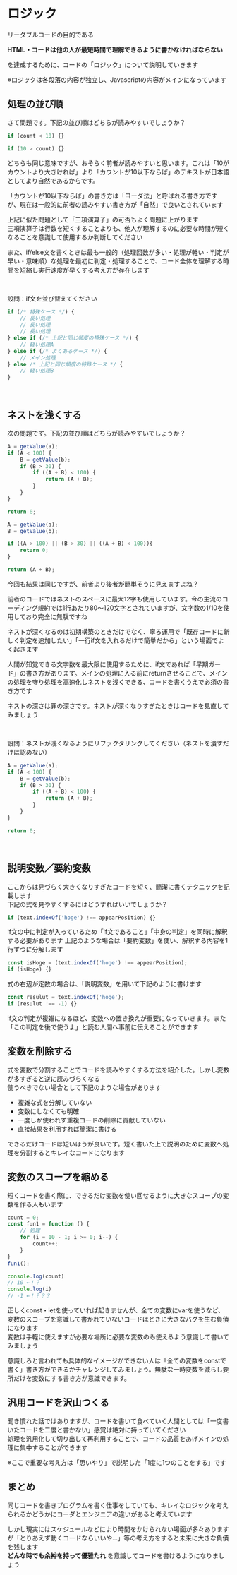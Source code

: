 # ロジック
リーダブルコードの目的である

**HTML・コードは他の人が最短時間で理解できるように書かなければならない**

を達成するために、コードの「ロジック」について説明していきます

※ロジックは各段落の内容が独立し、Javascriptの内容がメインになっています

## 処理の並び順
さて問題です。下記の並び順はどちらが読みやすいでしょうか？

```Javascript
if (count < 10) {}
```

```Javascript
if (10 > count) {}
```

どちらも同じ意味ですが、おそらく前者が読みやすいと思います。これは「10がカウントより大きければ」より「カウントが10以下ならば」のテキストが日本語としてより自然であるからです。

「カウントが10以下ならば」の書き方は「ヨーダ法」と呼ばれる書き方ですが、現在は一般的に前者の読みやすい書き方が「自然」で良いとされています

上記に似た問題として「三項演算子」の可否もよく問題に上がります<br>
三項演算子は行数を短くすることよりも、他人が理解するのに必要な時間が短くなることを意識して使用するか判断してください

また、if/else文を書くときは最も一般的（処理回数が多い・処理が軽い・判定が早い・意味順）な処理を最初に判定・処理することで、コード全体を理解する時間を短縮し実行速度が早くする考え方が存在します

<br>

設問：if文を並び替えてください

```Javascript
if (/* 特殊ケース */) {
    // 長い処理
    // 長い処理
    // 長い処理
} else if (/* 上記と同じ頻度の特殊ケース */) {
    // 軽い処理A
} else if (/* よくあるケース */) {
    // メイン処理
} else /* 上記と同じ頻度の特殊ケース */ {
    // 軽い処理B
}
```

<br>

## ネストを浅くする
次の問題です。下記の並び順はどちらが読みやすいでしょうか？

```Javascript
A = getValue(a);
if (A < 100) {
    B = getValue(b);
    if (B > 30) {
        if ((A + B) < 100) {
            return (A + B);
        }
    }
}

return 0;
```

```Javascript
A = getValue(a);
B = getValue(b);

if ((A > 100) || (B > 30) || ((A + B) < 100)){
    return 0;
}

return (A + B);
```

今回も結果は同じですが、前者より後者が簡単そうに見えますよね？

前者のコードではネストのスペースに最大12字も使用しています。今の主流のコーディング規約では1行あたり80～120文字とされていますが、文字数の1/10を使用しており完全に無駄ですね

ネストが深くなるのは初期構築のときだけでなく、寧ろ運用で「既存コードに新しく判定を追加したい」「一行if文を入れるだけで簡単だから」という場面でよく起きます

人間が知覚できる文字数を最大限に使用するために、if文であれば「早期ガード」の書き方があります。メインの処理に入る前にreturnさせることで、メインの処理を守り処理を高速化しネストを浅くできる、コードを書くうえで必須の書き方です

ネストの深さは罪の深さです。ネストが深くなりすぎたときはコードを見直してみましょう

<br>

設問：ネストが浅くなるようにリファクタリングしてください（ネストを潰すだけは認めない）

```Javascript
A = getValue(a);
if (A < 100) {
    B = getValue(b);
    if (B > 30) {
        if ((A + B) < 100) {
            return (A + B);
        }
    }
}

return 0;
```

<br>

## 説明変数／要約変数
ここからは見づらく大きくなりすぎたコードを短く、簡潔に書くテクニックを記載します<br>
下記の式を見やすくするにはどうすればいいでしょうか？

```Javascript
if (text.indexOf('hoge') !== appearPosition) {}
```

if文の中に判定が入っているため「if文であること」「中身の判定」を同時に解釈する必要があります
上記のような場合は「要約変数」を使い、解釈する内容を1行ずつに分解します

```Javascript
const isHoge = (text.indexOf('hoge') !== appearPosition);
if (isHoge) {}
```

式の右辺が定数の場合は、「説明変数」を用いて下記のように書けます

```Javascript
const resulut = text.indexOf('hoge');
if (resulut !== -1) {}
```

if文の判定が複雑になるほど、変数への置き換えが重要になっていきます。また「この判定を後で使うよ」と読む人間へ事前に伝えることができます

## 変数を削除する
式を変数で分割することでコードを読みやすくする方法を紹介した。しかし変数が多すぎると逆に読みづらくなる<br>
使うべきでない場合として下記のような場合があります

- 複雑な式を分解していない
- 変数にしなくても明確
- 一度しか使われず重複コードの削除に貢献していない
- 直接結果を利用すれば簡潔に書ける

できるだけコードは短いほうが良いです。短く書いた上で説明のために変数へ処理を分割するとキレイなコードになります

## 変数のスコープを縮める
短くコードを書く際に、できるだけ変数を使い回せるように大きなスコープの変数を作る人もいます

```Javascript
count = 0;
const fun1 = function () {
    // 処理
    for (i = 10 - 1; i >= 0; i--) {
        count++;
    }
}
fun1();

console.log(count)
// 10 ←！？
console.log(i)
// -1 ←！？？？
```

正しくconst・letを使っていれば起きませんが、全ての変数にvarを使うなど、変数のスコープを意識して書かれていないコードはときに大きなバグを生む負債になります<br>
変数は手軽に使えますが必要な場所に必要な変数のみ使えるよう意識して書いてみましょう

意識しろと言われても具体的なイメージができない人は「全ての変数をconstで書く」書き方ができるかチャレンジしてみましょう。無駄な一時変数を減らし要所だけを変数にする書き方が意識できます。

## 汎用コードを沢山つくる
聞き慣れた話ではありますが、コードを書いて食べていく人間としては「一度書いたコードを二度と書かない」感覚は絶対に持っていてください<br>
処理を汎用化して切り出して再利用することで、コードの品質をあげメインの処理に集中することができます

※ここで重要な考え方は「思いやり」で説明した「1度に1つのことをする」です

## まとめ
同じコードを書きプログラムを書く仕事をしていても、キレイなロジックを考えられるかどうかにコーダとエンジニアの違いがあると考えています

しかし現実にはスケジュールなどにより時間をかけられない場面が多々ありますが「とりあえず動くコードならいいや…」等の考え方をすると未来に大きな負債を残します<br>
**どんな時でも余裕を持って優雅たれ** を意識してコードを書けるようになりましょう
